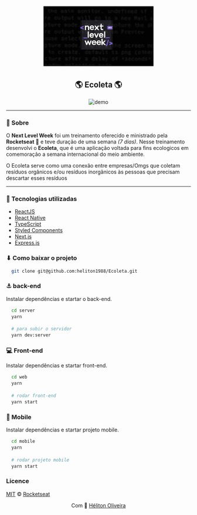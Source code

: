 <h1 align="center">
  <img src="./.github/nlw.gif" width="300" />
</h1>

<h2 align="center">🌎 Ecoleta 🌎</h2>

<p align="center">
  <img src="./.github/ecoleta.gif" alt="demo" />
</p>

---

### 📃 Sobre

O **Next Level Week** foi um treinamento oferecido e ministrado pela **Rocketseat** 🚀 e teve duração de uma semana *(7 dias)*. Nesse treinamento desenvolvi o **Ecoleta**, que é uma aplicação voltada para fins ecologicos em comemoração a semana internacional do meio ambiente.

O Ecoleta serve como uma conexão entre empresas/Omgs que coletam resíduos orgânicos e/ou resíduos inorgânicos às pessoas que precisam descartar esses resíduos

---

### 💼 Tecnologias utilizadas

- [ReactJS](https://pt-br.reactjs.org/)
- [React Native](https://reactnative.dev/)
- [TypeScript](https://www.typescriptlang.org/)
- [Styled Components](https://styled-components.com/)
- [Next.js](http://knexjs.org/)
- [Express.js](https://expressjs.com/pt-br/)

### ⬇ Como baixar o projeto

```bash
  git clone git@github.com:heliton1988/Ecoleta.git
```

### ⚓ back-end

Instalar dependências e startar o back-end.
```bash
  cd server
  yarn

  # para subir o servidor
  yarn dev:server
```

### 💻 Front-end

Instalar dependências e startar front-end.
```bash
  cd web
  yarn

  # rodar front-end
  yarn start
```

### 📱 Mobile

Instalar dependências e startar projeto mobile.
```bash
  cd mobile
  yarn

  # rodar projeto mobile
  yarn start
```

### Licence

[MIT](./LICENSE) &copy; [Rocketseat](https://rocketseat.com.br/)


<p align="center">Com 💙 <a href="https://www.linkedin.com/in/helitonoliveira/">Héliton Oliveira</a></p>